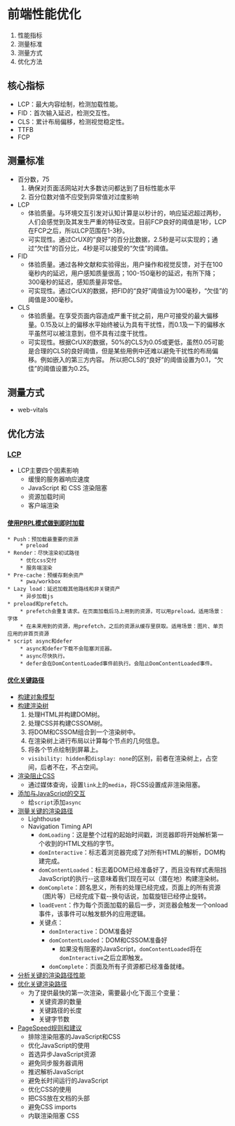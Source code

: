 # 前端性能优化 
1. 性能指标
2. 测量标准
3. 测量方式
4. 优化方法
## 核心指标
* LCP：最大内容绘制，检测加载性能。
* FID：首次输入延迟，检测交互性。
* CLS：累计布局偏移，检测视觉稳定性。
* TTFB
* FCP
## 测量标准
* 百分数，75
    1. 确保对页面活网站对大多数访问都达到了目标性能水平
    2. 百分位数对值不应受到异常值对过度影响
* LCP
    * 体验质量。与环境交互引发对认知计算是以秒计的，响应延迟超过两秒，人们会感觉到及其发生严重的特征改变。目前FCP良好的阈值是1秒，LCP在FCP之后，所以LCP范围在1-3秒。
    * 可实现性。通过CrUX的“良好”的百分比数据，2.5秒是可以实现的；通过“欠佳”的百分比，4秒是可以接受的“欠佳”的阈值。
* FID
    * 体验质量。通过各种文献和实验得出，用户操作和视觉反馈，对于在100毫秒内的延迟，用户感知质量很高；100-150毫秒的延迟，有所下降；300毫秒的延迟，感知质量非常低。
    * 可实现性。通过CrUX的数据，把FID的“良好”阈值设为100毫秒，“欠佳”的阈值是300毫秒。
* CLS
    * 体验质量。在享受页面内容造成严重干扰之前，用户可接受的最大偏移量。0.15及以上的偏移水平始终被认为具有干扰性，而0.1及一下的偏移水平虽然可以被注意到，但不具有过度干扰性。
    * 可实现性。根据CrUX的数据，50%的CLS为0.05或更低，虽然0.05可能是合理的CLS的良好阈值，但是某些用例中还难以避免干扰性的布局偏移。例如嵌入的第三方内容。 所以把CLS的“良好”的阈值设置为0.1，“欠佳”的阈值设置为0.25。
## 测量方式
* web-vitals
## 优化方法
### [LCP](https://web.dev/lcp/)
* LCP主要四个因素影响
    * 缓慢的服务器响应速度
    * JavaScript 和 CSS 渲染阻塞
    * 资源加载时间
    * 客户端渲染
#### [使用PRPL模式做到即时加载](https://web.dev/apply-instant-loading-with-prpl/)
    * Push：预加载最重要的资源
        * preload
    * Render：尽快渲染初试路径
        * 优化css交付
        * 服务端渲染
    * Pre-cache：预缓存剩余资产
        * pwa/workbox
    * Lazy load：延迟加载其他路线和非关键资产
        * 异步加载js
    * preload和prefetch。
        * prefetch会重复请求。在页面加载后马上用到的资源，可以用preload。适用场景：字体
        * 在未来用到的资源，用prefetch，之后的资源从缓存里获取。适用场景：图片、单页应用的非首页资源
    * script async和defer
        * async和defer下载不会阻塞浏览器。
        * async尽快执行。
        * defer会在DomContentLoaded事件前执行。会阻止DomContentLoaded事件。
#### [优化关键路径](https://web.dev/critical-rendering-path/)
* [构建对象模型](https://web.dev/critical-rendering-path-constructing-the-object-model/)
* [构建渲染树](https://web.dev/critical-rendering-path-render-tree-construction/)
    1. 处理HTML并构建DOM树。
    2. 处理CSS并构建CSSOM树。
    3. 将DOM和CSSOM组合到一个渲染树中。
    4. 在渲染树上进行布局以计算每个节点的几何信息。
    5. 将各个节点绘制到屏幕上。
    * `visibility: hidden`和`display: none`的区别，前者在渲染树上，占空间，后者不在，不占空间。
* [渲染阻止CSS](https://web.dev/critical-rendering-path-render-blocking-css/)
    * 通过媒体查询，设置`link`上的`media`，将CSS设置成非渲染阻塞。
* [添加与JavaScript的交互](https://web.dev/critical-rendering-path-adding-interactivity-with-javascript/)
    * 给`script`添加`async`
* [测量关键的渲染路径](https://web.dev/critical-rendering-path-measure-crp/)
    * Lighthouse
    * Navigation Timing API
        * `domLoading`：这是整个过程的起始时间戳，浏览器即将开始解析第一个收到的HTML文档的字节。
        * `domInteractive`：标志着浏览器完成了对所有HTML的解析，DOM构建完成。
        * `domContentLoaded`：标志着DOM已经准备好了，而且没有样式表阻挡JavaScript的执行--这意味着我们现在可以（潜在地）构建渲染树。
        * `domComplete`：顾名思义，所有的处理已经完成，页面上的所有资源（图片等）已经完成下载--换句话说，加载旋钮已经停止旋转。
        * `loadEvent`：作为每个页面加载的最后一步，浏览器会触发一个onload事件，该事件可以触发额外的应用逻辑。
        * 关键点：
            * `domInteractive`：DOM准备好
            * `domContentLoaded`：DOM和CSSOM准备好
                * 如果没有阻塞的JavaScript，`domContentLoaded`将在`domInteractive`之后立即触发。
            * `domComplete`：页面及所有子资源都已经准备就绪。
* [分析关键的渲染路径性能](https://web.dev/critical-rendering-path-analyzing-crp/)
* [优化关键渲染路径](https://web.dev/critical-rendering-path-optimizing-critical-rendering-path/)
    * 为了提供最快的第一次渲染，需要最小化下面三个变量：
        * 关键资源的数量
        * 关键路径的长度
        * 关键字节数
* [PageSpeed规则和建议](https://web.dev/critical-rendering-path-page-speed-rules-and-recommendations/)
    * 排除渲染阻塞的JavaScript和CSS
    * 优化JavaScript的使用
    * 首选异步JavaScript资源
    * 避免同步服务器调用
    * 推迟解析JavaScript
    * 避免长时间运行的JavaScript
    * 优化CSS的使用
    * 把CSS放在文档的头部
    * 避免CSS imports
    * 内联渲染阻塞 CSS